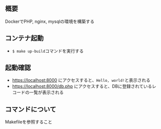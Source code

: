 ## 概要
DockerでPHP, nginx, mysqlの環境を構築する

## コンテナ起動
* `$ make up-build`コマンドを実行する

## 起動確認
* [https://localhost:8000](https://localhost:8000) にアクセスすると、`Hello, world!`と表示される
* [https://localhost:8000/db.php](https://localhost:8000/db.php) にアクセスすると、DBに登録されているレコードの一覧が表示される


## コマンドについて
Makefileを参照すること